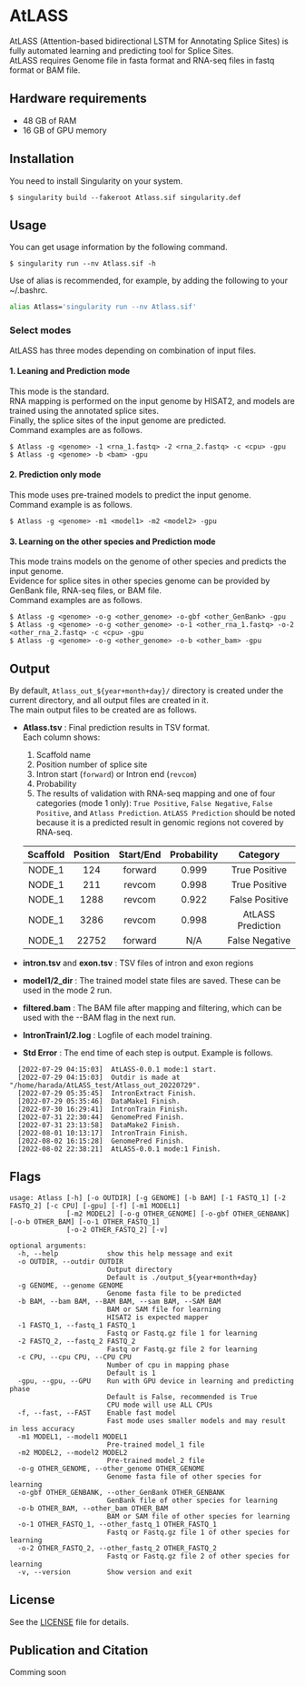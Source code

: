 # AtLASS
AtLASS (Attention-based bidirectional LSTM for Annotating Splice Sites) is fully automated learning and predicting tool for Splice Sites. <br>
AtLASS requires Genome file in fasta format and RNA-seq files in fastq format or BAM file.

## Hardware requirements
- 48 GB of RAM
- 16 GB of GPU memory

## Installation
You need to install Singularity on your system.
```
$ singularity build --fakeroot Atlass.sif singularity.def
```

## Usage

You can get usage information by the following command. <br>
```
$ singularity run --nv Atlass.sif -h
```
Use of alias is recommended, for example, by adding the following to your ~/.bashrc.
```bash
alias Atlass='singularity run --nv Atlass.sif'
```
### Select modes
AtLASS has three modes depending on combination of input files.

#### 1. Leaning and Prediction mode
This mode is the standard. <br>
RNA mapping is performed on the input genome by HISAT2, and models are trained using the annotated splice sites. <br>
Finally, the splice sites of the input genome are predicted. <br>
Command examples are as follows.
```
$ Atlass -g <genome> -1 <rna_1.fastq> -2 <rna_2.fastq> -c <cpu> -gpu
$ Atlass -g <genome> -b <bam> -gpu
```

#### 2. Prediction only mode
This mode uses pre-trained models to predict the input genome. <br>
Command example is as follows.
```
$ Atlass -g <genome> -m1 <model1> -m2 <model2> -gpu
```

#### 3. Learning on the other species and Prediction mode
This mode trains models on the genome of other species and predicts the input genome. <br>
Evidence for splice sites in other species genome can be provided by GenBank file, RNA-seq files, or BAM file. <br>
Command examples are as follows.
```
$ Atlass -g <genome> -o-g <other_genome> -o-gbf <other_GenBank> -gpu
$ Atlass -g <genome> -o-g <other_genome> -o-1 <other_rna_1.fastq> -o-2 <other_rna_2.fastq> -c <cpu> -gpu
$ Atlass -g <genome> -o-g <other_genome> -o-b <other_bam> -gpu
```

## Output
By default, `Atlass_out_${year+month+day}/` directory is created under the current directory, and all output files are created in it. <br>
The main output files to be created are as follows.
- __Atlass.tsv__ : Final prediction results in TSV format. <br>Each column shows:
  1. Scaffold name
  2. Position number of splice site
  3. Intron start (`forward`) or Intron end (`revcom`)
  4. Probability
  5. The results of validation with RNA-seq mapping and one of four categories (mode 1 only): `True Positive`, `False Negative`, `False Positive`, and `Atlass Prediction`. `AtLASS Prediction` should be noted because it is a predicted result in genomic regions not covered by RNA-seq. 

  |  Scaffold  |  Position  |  Start/End  |  Probability  |  Category  |
  | :----: | :----: | :----: | :----: | :----: |
  |  NODE_1  |  124  |  forward  |  0.999  |  True Positive  |
  |  NODE_1  |  211  |  revcom  |  0.998  |  True Positive  |
  |  NODE_1  |  1288  |  revcom  |  0.922  |  False Positive  |
  |  NODE_1  |  3286  |  revcom  |  0.998  |  AtLASS Prediction  |
  |  NODE_1  |  22752  |  forward  |  N/A  |  False Negative  |

- __intron.tsv__ and __exon.tsv__ : TSV files of intron and exon regions
- __model1/2_dir__ : The trained model state files are saved. These can be used in the mode 2 run.
- __filtered.bam__ : The BAM file after mapping and filtering, which can be used with the --BAM flag in the next run.
- __IntronTrain1/2.log__ : Logfile of each model training.
- __Std Error__ : The end time of each step is output. Example is follows.
```
  [2022-07-29 04:15:03]  AtLASS-0.0.1 mode:1 start.
  [2022-07-29 04:15:03]  Outdir is made at "/home/harada/AtLASS_test/Atlass_out_20220729".
  [2022-07-29 05:35:45]  IntronExtract Finish.
  [2022-07-29 05:35:46]  DataMake1 Finish.
  [2022-07-30 16:29:41]  IntronTrain Finish.
  [2022-07-31 22:30:44]  GenomePred Finish.
  [2022-07-31 23:13:58]  DataMake2 Finish.
  [2022-08-01 10:13:17]  IntronTrain Finish.
  [2022-08-02 16:15:28]  GenomePred Finish.
  [2022-08-02 22:38:21]  AtLASS-0.0.1 mode:1 Finish.
```

## Flags
```
usage: Atlass [-h] [-o OUTDIR] [-g GENOME] [-b BAM] [-1 FASTQ_1] [-2 FASTQ_2] [-c CPU] [-gpu] [-f] [-m1 MODEL1]
              [-m2 MODEL2] [-o-g OTHER_GENOME] [-o-gbf OTHER_GENBANK] [-o-b OTHER_BAM] [-o-1 OTHER_FASTQ_1]
              [-o-2 OTHER_FASTQ_2] [-v]

optional arguments:
  -h, --help            show this help message and exit
  -o OUTDIR, --outdir OUTDIR
                        Output directory 
                        Default is ./output_${year+month+day}
  -g GENOME, --genome GENOME
                        Genome fasta file to be predicted
  -b BAM, --bam BAM, --BAM BAM, --sam BAM, --SAM BAM
                        BAM or SAM file for learning 
                        HISAT2 is expected mapper
  -1 FASTQ_1, --fastq_1 FASTQ_1
                        Fastq or Fastq.gz file 1 for learning
  -2 FASTQ_2, --fastq_2 FASTQ_2
                        Fastq or Fastq.gz file 2 for learning
  -c CPU, --cpu CPU, --CPU CPU
                        Number of cpu in mapping phase 
                        Default is 1
  -gpu, --gpu, --GPU    Run with GPU device in learning and predicting phase 
                        Default is False, recommended is True 
                        CPU mode will use ALL CPUs
  -f, --fast, --FAST    Enable fast model 
                        Fast mode uses smaller models and may result in less accuracy
  -m1 MODEL1, --model1 MODEL1
                        Pre-trained model_1 file
  -m2 MODEL2, --model2 MODEL2
                        Pre-trained model_2 file
  -o-g OTHER_GENOME, --other_genome OTHER_GENOME
                        Genome fasta file of other species for learning
  -o-gbf OTHER_GENBANK, --other_GenBank OTHER_GENBANK
                        GenBank file of other species for learning
  -o-b OTHER_BAM, --other_bam OTHER_BAM
                        BAM or SAM file of other species for learning
  -o-1 OTHER_FASTQ_1, --other_fastq_1 OTHER_FASTQ_1
                        Fastq or Fastq.gz file 1 of other species for learning
  -o-2 OTHER_FASTQ_2, --other_fastq_2 OTHER_FASTQ_2
                        Fastq or Fastq.gz file 2 of other species for learning
  -v, --version         Show version and exit
```

## License
See the [LICENSE](LICENSE) file for details.

## Publication and Citation
Comming soon
